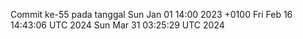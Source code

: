 Commit ke-55 pada tanggal Sun Jan 01 14:00 2023 +0100
Fri Feb 16 14:43:06 UTC 2024
Sun Mar 31 03:25:29 UTC 2024
